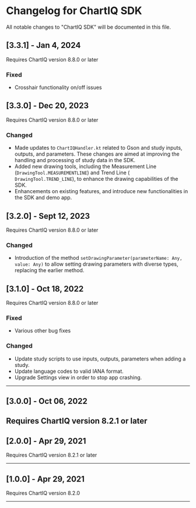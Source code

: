 # Changelog for ChartIQ SDK

All notable changes to "ChartIQ SDK" will be documented in this file.

## [3.3.1] - Jan 4, 2024

Requires ChartIQ version 8.8.0 or later
### Fixed

- Crosshair functionality on/off issues


## [3.3.0] - Dec 20, 2023

Requires ChartIQ version 8.8.0 or later

### Changed

- Made updates to ```ChartIQHandler.kt``` related to Gson and study inputs, outputs, and parameters. These changes are
  aimed at improving the handling and processing of study data in the SDK.
- Added new drawing tools, including the Measurement Line (```DrawingTool.MEASUREMENTLINE```) and Trend Line (
  ```DrawingTool.TREND_LINE```), to enhance the drawing capabilities of the SDK.
- Enhancements on existing features, and introduce new functionalities in the SDK and demo app.

## [3.2.0] - Sept 12, 2023

Requires ChartIQ version 8.8.0 or later

### Changed

- Introduction of the method ```setDrawingParameter(parameterName: Any, value: Any)``` to allow setting drawing
  parameters with diverse types, replacing the earlier method.

## [3.1.0] - Oct 18, 2022

Requires ChartIQ version 8.8.0 or later

### Fixed

- Various other bug fixes

### Changed

- Update study scripts to use inputs, outputs, parameters when adding a study.
- Update language codes to valid IANA format.
- Upgrade Settings view in order to stop app crashing.

---

## [3.0.0] - Oct 06, 2022

Requires ChartIQ version 8.2.1 or later
---

## [2.0.0] - Apr 29, 2021

Requires ChartIQ version 8.2.1 or later

---

## [1.0.0] - Apr 29, 2021

Requires ChartIQ version 8.2.0


---

